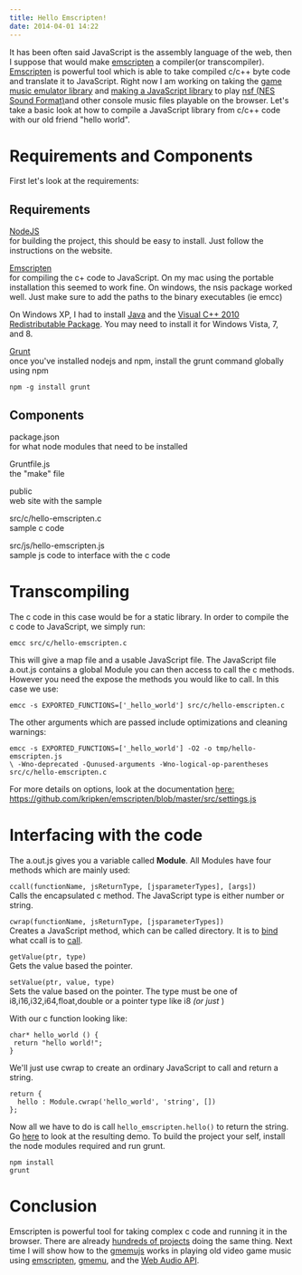 ```yaml
---
title: Hello Emscripten!
date: 2014-04-01 14:22
---
```

It has been often said JavaScript is the assembly language of the web,
then I suppose that would make
[emscripten](https://github.com/kripken/emscripten/wiki) a compiler(or
transcompiler). [Emscripten](https://github.com/kripken/emscripten/wiki)
is powerful tool which is able to take compiled c/c++ byte code and
translate it to JavaScript. <span id="more"></span><span
id="more-758"></span>Right now I am working on taking the [game music
emulator library](https://code.google.com/p/game-music-emu/) and [making
a JavaScript library](https://github.com/leogdion/gmemujs) to play [nsf
(NES Sound Format)](http://en.wikipedia.org/wiki/NES_Sound_Format)and
other console music files playable on the browser. Let's take a basic
look at how to compile a JavaScript library from c/c++ code with our old
friend "hello world".

# Requirements and Components

First let's look at the requirements:

## Requirements

[NodeJS](http://nodejs.org/)  
for building the project, this should be easy to install. Just follow
the instructions on the website.

[Emscripten](https://github.com/kripken/emscripten)  
for compiling the c+ code to JavaScript. On my mac using the portable
installation this seemed to work fine. On windows, the nsis package
worked well. Just make sure to add the paths to the binary executables
(ie emcc)

On Windows XP, I had to install [Java](http://java.com/en/) and the
[Visual C++ 2010 Redistributable
Package](http://www.microsoft.com/en-us/download/details.aspx?id=5555).
You may need to install it for Windows Vista, 7, and 8.

[Grunt](http://gruntjs.com/)  
once you've installed nodejs and npm, install the grunt command globally
using npm

    npm -g install grunt

## Components

package.json  
for what node modules that need to be installed

Gruntfile.js  
the "make" file

public  
web site with the sample

src/c/hello-emscripten.c  
sample c code

src/js/hello-emscripten.js  
sample js code to interface with the c code

# Transcompiling

The c code in this case would be for a static library. In order to
compile the c code to JavaScript, we simply run:

    emcc src/c/hello-emscripten.c

This will give a map file and a usable JavaScript file. The JavaScript
file a.out.js contains a global Module you can then access to call the c
methods. However you need the expose the methods you would like to call.
In this case we use:

    emcc -s EXPORTED_FUNCTIONS=['_hello_world'] src/c/hello-emscripten.c

The other arguments which are passed include optimizations and cleaning
warnings:

    emcc -s EXPORTED_FUNCTIONS=['_hello_world'] -O2 -o tmp/hello-emscripten.js
    \ -Wno-deprecated -Qunused-arguments -Wno-logical-op-parentheses src/c/hello-emscripten.c

For more details on options, look at the documentation
[here:](https://github.com/kripken/emscripten/blob/master/src/settings.js)
<https://github.com/kripken/emscripten/blob/master/src/settings.js>

# Interfacing with the code

The a.out.js gives you a variable called **Module**. All Modules have
four methods which are mainly used:

`ccall(functionName, jsReturnType, [jsparameterTypes], [args])`  
Calls the encapsulated c method. The JavaScript type is either number or
string.

`cwrap(functionName, jsReturnType, [jsparameterTypes])`  
Creates a JavaScript method, which can be called directory. It is to
[bind](https://developer.mozilla.org/en-US/docs/Web/JavaScript/Reference/Global_Objects/Function/bind)
what ccall is to
[call](https://developer.mozilla.org/en-US/docs/Web/JavaScript/Reference/Global_Objects/Function/call).

`getValue(ptr, type)`  
Gets the value based the pointer.

`setValue(ptr, value, type)`  
Sets the value based on the pointer. The type must be one of
i8,i16,i32,i64,float,double or a pointer type like i8 *(or just* )

With our c function looking like:

    char* hello_world () {
     return "hello world!";
    }

We'll just use cwrap to create an ordinary JavaScript to call and return
a string.

    return {
      hello : Module.cwrap('hello_world', 'string', [])
    };

Now all we have to do is call `hello_emscripten.hello()` to return the
string. Go [here](http://leogdion.github.io/hello-emscripten/) to look
at the resulting demo. To build the project your self, install the node
modules required and run grunt.

    npm install
    grunt

# Conclusion

Emscripten is powerful tool for taking complex c code and running it in
the browser. There are already [hundreds of
projects](https://github.com/kripken/emscripten/wiki#demos) doing the
same thing. Next time I will show how to the
[gmemujs](https://github.com/leogdion/gmemujs) works in playing old
video game music using
[emscripten](https://github.com/kripken/emscripten),
[gmemu](https://code.google.com/p/game-music-emu/), and the [Web Audio
API](https://developer.mozilla.org/en-US/docs/Web_Audio_API).